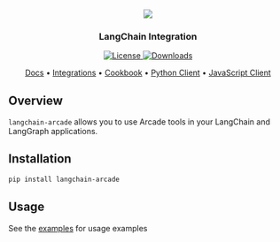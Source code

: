 <h3 align="center">
  <a name="readme-top"></a>
  <img
    src="https://docs.arcade-ai.com/images/logo/arcade-ai-logo.png"
  >
</h3>
<div align="center">
  <h3>LangChain Integration</h3>
    <a href="https://github.com/arcadeai/arcade-ai/blob/main/LICENSE">
  <img src="https://img.shields.io/badge/License-MIT-yellow.svg" alt="License">
</a>
    <a href="https://pepy.tech/project/langchain-arcade">
  <img src="https://static.pepy.tech/badge/langchain-arcade" alt="Downloads">
</a>

</div>

<p align="center">
    <a href="https://docs.arcade-ai.com" target="_blank">Docs</a> •
    <a href="https://docs.arcade-ai.com/integrations" target="_blank">Integrations</a> •
    <a href="https://github.com/ArcadeAI/cookbook" target="_blank">Cookbook</a> •
    <a href="https://github.com/ArcadeAI/arcade-py" target="_blank">Python Client</a> •
    <a href="https://github.com/ArcadeAI/arcade-js" target="_blank">JavaScript Client</a>
</p>

## Overview

`langchain-arcade` allows you to use Arcade tools in your LangChain and LangGraph applications.

## Installation

```bash
pip install langchain-arcade
```

## Usage

See the [examples](https://github.com/ArcadeAI/arcade-ai/tree/main/examples/langchain) for usage examples
